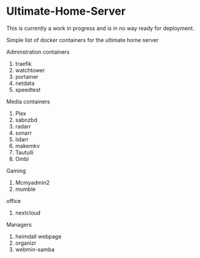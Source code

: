 # Ultimate-Home-Server

This is currently a work in progress and is in no way ready for deployment. 

Simple list of docker containers for the ultimate home server

Adminstration containers
1. traefik
2. watchtower
3. portainer
4. netdata
5. speedtest

Media containers
1. Plex
2. sabnzbd
3. radarr
4. sonarr
5. lidarr
6. makemkv
7. Tautulli
8. Ombi

Gaming
1. Mcmyadmin2
2. mumble

office
1. nextcloud

Managers
1. heimdall webpage
2. organizr
3. webmin-samba
